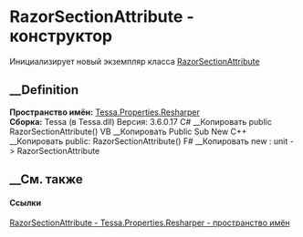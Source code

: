 # RazorSectionAttribute - конструктор
Инициализирует новый экземпляр класса
[RazorSectionAttribute](T_Tessa_Properties_Resharper_RazorSectionAttribute.htm)
##  __Definition
 **Пространство имён:**
[Tessa.Properties.Resharper](N_Tessa_Properties_Resharper.htm)  
 **Сборка:** Tessa (в Tessa.dll) Версия: 3.6.0.17
C# __Копировать
     public RazorSectionAttribute()
VB __Копировать
     Public Sub New
C++ __Копировать
     public:
    RazorSectionAttribute()
F# __Копировать
     new : unit -> RazorSectionAttribute
##  __См. также
#### Ссылки
[RazorSectionAttribute -
](T_Tessa_Properties_Resharper_RazorSectionAttribute.htm)
[Tessa.Properties.Resharper - пространство
имён](N_Tessa_Properties_Resharper.htm)

